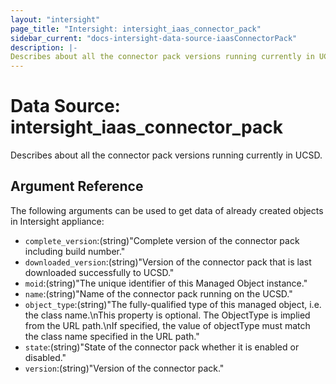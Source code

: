 ```yaml
---
layout: "intersight"
page_title: "Intersight: intersight_iaas_connector_pack"
sidebar_current: "docs-intersight-data-source-iaasConnectorPack"
description: |-
Describes about all the connector pack versions running currently in UCSD.
---
```


# Data Source: intersight_iaas_connector_pack
Describes about all the connector pack versions running currently in UCSD.
## Argument Reference
The following arguments can be used to get data of already created objects in Intersight appliance:
* `complete_version`:(string)"Complete version of the connector pack including build number."
* `downloaded_version`:(string)"Version of the connector pack that is last downloaded successfully to UCSD."
* `moid`:(string)"The unique identifier of this Managed Object instance."
* `name`:(string)"Name of the connector pack running on the UCSD."
* `object_type`:(string)"The fully-qualified type of this managed object, i.e. the class name.\nThis property is optional. The ObjectType is implied from the URL path.\nIf specified, the value of objectType must match the class name specified in the URL path."
* `state`:(string)"State of the connector pack whether it is enabled or disabled."
* `version`:(string)"Version of the connector pack."
